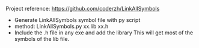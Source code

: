 Project reference:
https://github.com/coderzh/LinkAllSymbols

- Generate LinkAllSymbols symbol file with py script
- method: LinkAllSymbols.py xx.lib xx.h   
- Include the .h file in any exe and add the library This will get most of the symbols of the lib file.